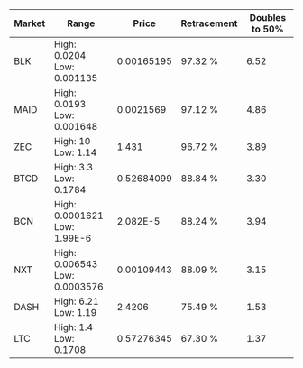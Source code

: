 | Market | Range | Price| Retracement | Doubles to 50% |
| --- | --- | --- | --- | --- |
| BLK | High: 0.0204<br />Low: 0.001135 | 0.00165195 | 97.32 % | 6.52 |
| MAID | High: 0.0193<br />Low: 0.001648 | 0.0021569 | 97.12 % | 4.86 |
| ZEC | High: 10<br />Low: 1.14 | 1.431 | 96.72 % | 3.89 |
| BTCD | High: 3.3<br />Low: 0.1784 | 0.52684099 | 88.84 % | 3.30 |
| BCN | High: 0.0001621<br />Low: 1.99E-6 | 2.082E-5 | 88.24 % | 3.94 |
| NXT | High: 0.006543<br />Low: 0.0003576 | 0.00109443 | 88.09 % | 3.15 |
| DASH | High: 6.21<br />Low: 1.19 | 2.4206 | 75.49 % | 1.53 |
| LTC | High: 1.4<br />Low: 0.1708 | 0.57276345 | 67.30 % | 1.37 |

